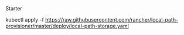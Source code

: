 Starter

kubectl apply -f https://raw.githubusercontent.com/rancher/local-path-provisioner/master/deploy/local-path-storage.yaml
